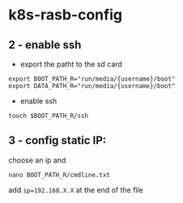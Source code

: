 # k8s-rasb-config

## 2 - enable ssh

* export the patht to the sd card

```
export BOOT_PATH_R="run/media/{username}/boot"
export DATA_PATH_R="run/media/{username}/boot"
```

* enable ssh

```
touch $BOOT_PATH_R/ssh
```



## 3 - config static IP:

choose an ip and

```
nano BOOT_PATH_R/cmdline.txt
```

add `ip=192.168.X.X` at the end of the file
